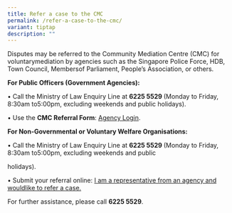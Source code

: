 ```yaml
---
title: Refer a case to the CMC
permalink: /refer-a-case-to-the-cmc/
variant: tiptap
description: ""
---
```

<p>Disputes may be referred to the Community Mediation Centre (CMC) for voluntarymediation
by agencies such as the Singapore Police Force, HDB, Town Council, Membersof
Parliament, People’s Association, or others.</p>
<p></p>
<p><strong>For Public Officers (Government Agencies):</strong>
</p>
<p>• Call the Ministry of Law Enquiry Line at <strong>6225 5529 </strong>(Monday
to Friday, 8:30am to5:00pm, excluding weekends and public holidays).</p>
<p></p>
<p>• Use the <strong>CMC Referral Form</strong>: <a href="https://cmc.intranet.mlaw.gov.sg/agency-login" rel="noopener noreferrer nofollow" target="_blank"><u>Agency Login</u></a>.</p>
<p></p>
<p><strong>For Non-Governmental or Voluntary Welfare Organisations:</strong>
</p>
<p>• Call the Ministry of Law Enquiry Line at <strong>6225 5529 </strong>(Monday
to Friday, 8:30am to5:00pm, excluding weekends and public</p>
<p>holidays).</p>
<p>• Submit your referral online: <a href="https://form.gov.sg/5dbfebfa1b03c2001911fc19" rel="noopener nofollow" target="_blank">I am a representative from an agency and wouldlike to refer a case.</a>
</p>
<p>For further assistance, please call <strong>6225 5529</strong>.</p>